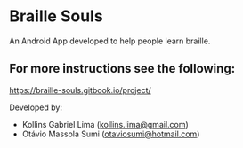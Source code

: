 # Braille Souls

An Android App developed to help people learn braille.

## For more instructions see the following:
https://braille-souls.gitbook.io/project/


Developed by:
* Kollins Gabriel Lima (kollins.lima@gmail.com) 
* Otávio Massola Sumi (otaviosumi@hotmail.com)
